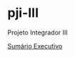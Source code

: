 # pji-III
Projeto Integrador III

[Sumário Executivo](/modelo-sumario-executivo/outlatexdir/main.pdf)
